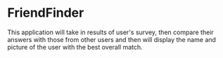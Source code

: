 # FriendFinder
This application will take in results of user's survey, then compare their answers with those from other users and then will display the name and picture of the user with the best overall match.
